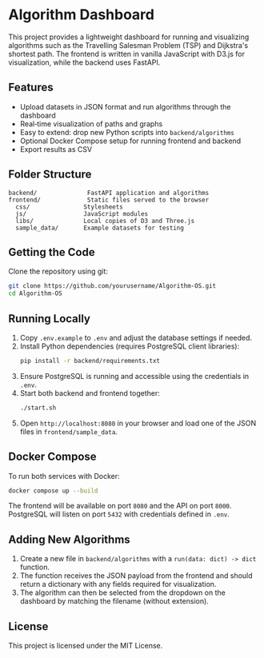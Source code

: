 # Algorithm Dashboard

This project provides a lightweight dashboard for running and visualizing algorithms such as the Travelling Salesman Problem (TSP) and Dijkstra's shortest path. The frontend is written in vanilla JavaScript with D3.js for visualization, while the backend uses FastAPI.

## Features

- Upload datasets in JSON format and run algorithms through the dashboard
- Real‑time visualization of paths and graphs
- Easy to extend: drop new Python scripts into `backend/algorithms`
- Optional Docker Compose setup for running frontend and backend
- Export results as CSV

## Folder Structure

```
backend/              FastAPI application and algorithms
frontend/             Static files served to the browser
  css/               Stylesheets
  js/                JavaScript modules
  libs/              Local copies of D3 and Three.js
  sample_data/       Example datasets for testing
```

## Getting the Code

Clone the repository using git:

```bash
git clone https://github.com/yourusername/Algorithm-OS.git
cd Algorithm-OS
```

## Running Locally

1. Copy `.env.example` to `.env` and adjust the database settings if needed.
2. Install Python dependencies (requires PostgreSQL client libraries):
   ```bash
   pip install -r backend/requirements.txt
   ```
3. Ensure PostgreSQL is running and accessible using the credentials in `.env`.
4. Start both backend and frontend together:
   ```bash
   ./start.sh
   ```
5. Open `http://localhost:8080` in your browser and load one of the JSON files in `frontend/sample_data`.

## Docker Compose

To run both services with Docker:

```bash
docker compose up --build
```

The frontend will be available on port `8080` and the API on port `8000`.
PostgreSQL will listen on port `5432` with credentials defined in `.env`.

## Adding New Algorithms

1. Create a new file in `backend/algorithms` with a `run(data: dict) -> dict` function.
2. The function receives the JSON payload from the frontend and should return a dictionary with any fields required for visualization.
3. The algorithm can then be selected from the dropdown on the dashboard by matching the filename (without extension).

## License

This project is licensed under the MIT License.
